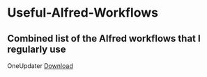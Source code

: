 # Useful-Alfred-Workflows
## Combined list of the Alfred workflows that I regularly use


OneUpdater [Download](https://github.com/vitorgalvao/alfred-workflows/blob/master/OneUpdater/OneUpdater.alfredworkflow)
